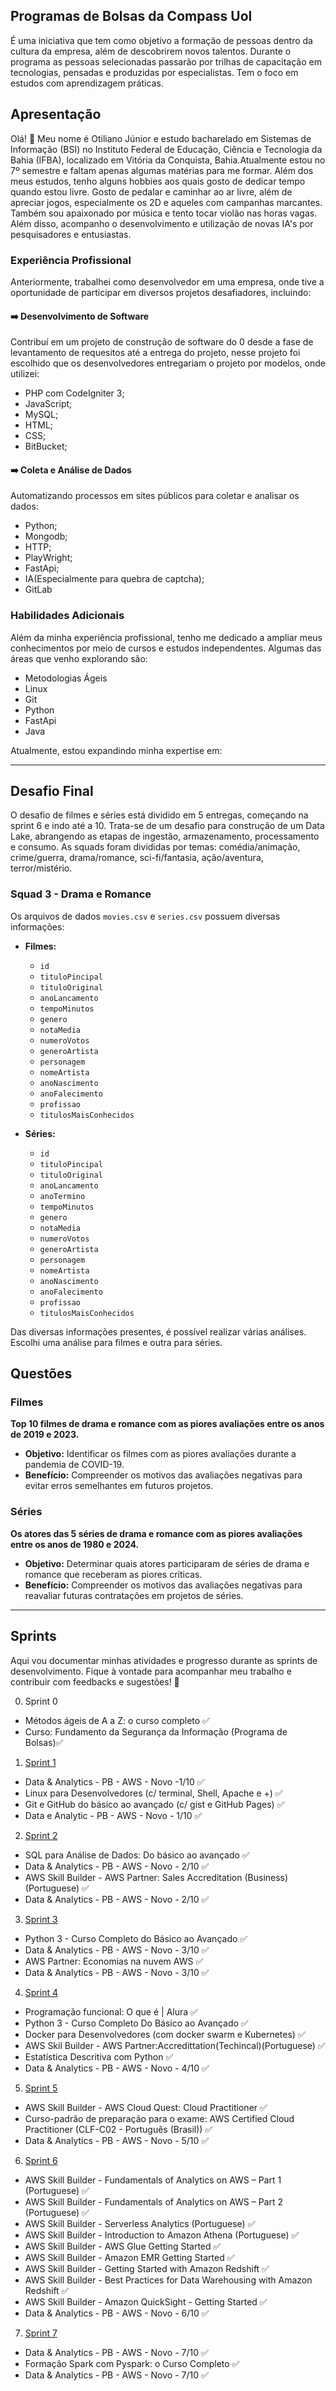 ## Programas de Bolsas da Compass Uol

 É uma iniciativa que tem como objetivo a formação de pessoas dentro da cultura da empresa, além de descobrirem novos talentos. 
 Durante o programa as pessoas selecionadas passarão por trilhas de capacitação em tecnologias, pensadas e produzidas por especialistas.
 Tem o foco em  estudos com aprendizagem práticas.


## Apresentação

Olá! 👋 Meu nome é Otiliano Júnior e estudo bacharelado em Sistemas de Informação (BSI) no Instituto Federal de Educação, Ciência e Tecnologia da Bahia (IFBA), localizado em Vitória da Conquista, Bahia.Atualmente estou no 7º semestre e faltam apenas algumas matérias para me formar. Além dos meus estudos, tenho alguns hobbies aos quais gosto de dedicar tempo quando estou livre. Gosto de pedalar e caminhar ao ar livre, além de apreciar jogos, especialmente os 2D e aqueles com campanhas marcantes. Também sou apaixonado por música e tento tocar violão nas horas vagas. Além disso, acompanho o desenvolvimento e utilização de novas IA's por pesquisadores e entusiastas.

### Experiência Profissional

Anteriormente, trabalhei como desenvolvedor em uma empresa, onde tive a oportunidade de participar em diversos projetos desafiadores, incluindo:

####  ➡️ Desenvolvimento de Software

Contribuí em um projeto de construção de software do 0 desde a fase de levantamento de requesitos até a entrega do projeto, nesse projeto foi escolhido que os desenvolvedores entregariam o projeto por modelos, onde utilizei:

 - PHP com CodeIgniter 3;
 - JavaScript; 
 - MySQL;
 - HTML;
 - CSS;
 - BitBucket;

#### ➡️ Coleta e Análise de Dados

Automatizando processos em sites públicos para coletar e analisar os dados:

 - Python;
 - Mongodb;
 - HTTP;
 - PlayWright;
 - FastApi;
 - IA(Especialmente para quebra de captcha);
 - GitLab

### Habilidades Adicionais

Além da minha experiência profissional, tenho me dedicado a ampliar meus conhecimentos por meio de cursos e estudos independentes. Algumas das áreas que venho explorando são:

- Metodologias Ágeis
- Linux
- Git
- Python
- FastApi
- Java

Atualmente, estou expandindo minha expertise em:

----
## Desafio Final

O desafio de filmes e séries está dividido em 5 entregas, começando na sprint 6 e indo até a 10. Trata-se de um desafio para construção de um Data Lake, abrangendo as etapas de ingestão, armazenamento, processamento e consumo. As squads foram divididas por temas: comédia/animação, crime/guerra, drama/romance, sci-fi/fantasia, ação/aventura, terror/mistério.

### Squad 3 - Drama e Romance

Os arquivos de dados `movies.csv` e `series.csv` possuem diversas informações:

- **Filmes:**
  - `id`
  - `tituloPincipal`
  - `tituloOriginal`
  - `anoLancamento`
  - `tempoMinutos`
  - `genero`
  - `notaMedia`
  - `numeroVotos`
  - `generoArtista`
  - `personagem`
  - `nomeArtista`
  - `anoNascimento`
  - `anoFalecimento`
  - `profissao`
  - `titulosMaisConhecidos`

- **Séries:**
  - `id`
  - `tituloPincipal`
  - `tituloOriginal`
  - `anoLancamento`
  - `anoTermino`
  - `tempoMinutos`
  - `genero`
  - `notaMedia`
  - `numeroVotos`
  - `generoArtista`
  - `personagem`
  - `nomeArtista`
  - `anoNascimento`
  - `anoFalecimento`
  - `profissao`
  - `titulosMaisConhecidos`

Das diversas informações presentes, é possível realizar várias análises. Escolhi uma análise para filmes e outra para séries.

## Questões

### Filmes
**Top 10 filmes de drama e romance com as piores avaliações entre os anos de 2019 e 2023.**

- **Objetivo:** Identificar os filmes com as piores avaliações durante a pandemia de COVID-19.
- **Benefício:** Compreender os motivos das avaliações negativas para evitar erros semelhantes em futuros projetos.

### Séries
**Os atores das 5 séries de drama e romance com as piores avaliações entre os anos de 1980 e 2024.**

- **Objetivo:** Determinar quais atores participaram de séries de drama e romance que receberam as piores críticas.
- **Benefício:** Compreender os motivos das avaliações negativas para reavaliar futuras contratações em projetos de séries.
----
## Sprints

Aqui vou documentar minhas atividades e progresso durante as sprints de desenvolvimento. Fique à vontade para acompanhar meu trabalho e contribuir com feedbacks e sugestões! 🚀

0. Sprint 0

- Métodos ágeis de A a Z: o curso completo ✅
- Curso: Fundamento da Segurança da Informação (Programa de Bolsas)✅

1. [Sprint 1](sprint-1/README.md)

- Data & Analytics - PB - AWS - Novo -1/10 ✅
- Linux para Desenvolvedores (c/ terminal, Shell, Apache e +) ✅
- Git e GitHub do básico ao avançado (c/ gist e GitHub Pages) ✅
- Data e Analytic - PB - AWS - Novo - 1/10 ✅

2. [Sprint 2](sprint-2/README.md)

- SQL para Análise de Dados: Do básico ao avançado ✅
- Data & Analytics - PB - AWS - Novo - 2/10 ✅
- AWS Skill Builder - AWS Partner: Sales Accreditation (Business) (Portuguese) ✅
- Data & Analytics - PB - AWS - Novo - 2/10 ✅

3. [Sprint 3](sprint-3/README.md)

- Python 3 - Curso Completo do Básico ao Avançado ✅
- Data & Analytics - PB - AWS - Novo - 3/10 ✅
- AWS Partner: Economias na nuvem AWS ✅
- Data & Analytics - PB - AWS - Novo - 3/10 ✅

4. [Sprint 4](sprint-4/README.md)

- Programação funcional: O que é | Alura ✅
- Python 3 - Curso Completo Do Básico ao Avançado ✅
- Docker para Desenvolvedores (com docker swarm e Kubernetes) ✅
- AWS Skil Builder - AWS Partner:Accredittation(Techincal)(Portuguese) ✅
- Estatística Descritiva com Python ✅
- Data & Analytics - PB - AWS - Novo - 4/10 ✅

5. [Sprint 5](sprint-5/README.md)

- AWS Skill Builder - AWS Cloud Quest: Cloud Practitioner ✅
- Curso-padrão de preparação para o exame: AWS Certified Cloud Practitioner (CLF-C02 - Português (Brasil)) ✅
- Data & Analytics - PB - AWS - Novo - 5/10 ✅

6. [Sprint 6](sprint-6/README.md)

- AWS Skill Builder - Fundamentals of Analytics on AWS – Part 1 (Portuguese) ✅
- AWS Skill Builder -  Fundamentals of Analytics on AWS – Part 2 (Portuguese) ✅
- AWS Skill Builder - Serverless Analytics (Portuguese) ✅
- AWS Skill Builder - Introduction to Amazon Athena (Portuguese) ✅
- AWS Skill Builder - AWS Glue Getting Started ✅
- AWS Skill Builder - Amazon EMR Getting Started ✅
- AWS Skill Builder - Getting Started with Amazon Redshift ✅
- AWS Skill Builder - Best Practices for Data Warehousing with Amazon Redshift ✅
- AWS Skill Builder - Amazon QuickSight - Getting Started ✅
- Data & Analytics - PB - AWS - Novo - 6/10 ✅

7. [Sprint 7](sprint-7/README.md)
- Data & Analytics - PB - AWS - Novo - 7/10 ✅
- Formação Spark com Pyspark: o Curso Completo ✅
- Data & Analytics - PB - AWS - Novo - 7/10 ✅